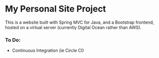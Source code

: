 # My Personal Site Project

This is a website built with Spring MVC for Java, and a Bootstrap frontend, hosted on a virtual server (currently Digital Ocean rather than AWS).

### To Do:
* Continuous Integration (ie Circle CI)
